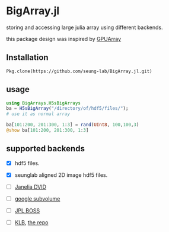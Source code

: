 # BigArray.jl
storing and accessing large julia array using different backends.

this package design was inspired by [GPUArray](https://github.com/JuliaGPU/GPUArrays.jl)

## Installation
    Pkg.clone(https://github.com/seung-lab/BigArray.jl.git)
    
## usage

```julia
using BigArrays.H5sBigArrays
ba = H5sBigArray("/directory/of/hdf5/files/");
# use it as normal array

ba[101:200, 201:300, 1:3] = rand(UInt8, 100,100,3)
@show ba[101:200, 201:300, 1:3]
```
   
## supported backends
- [x] hdf5 files. 

- [x] seunglab aligned 2D image hdf5 files.
- [ ] [Janelia DVID](https://github.com/janelia-flyem/dvid)

- [ ] [google subvolume](https://developers.google.com/brainmaps/v1beta2/rest/v1beta2/volumes/subvolume)

- [ ] [JPL BOSS](https://github.com/jhuapl-boss)

- [ ] [KLB](http://www.nature.com/nprot/journal/v10/n11/abs/nprot.2015.111.html), [the repo](https://bitbucket.org/fernandoamat/keller-lab-block-filetype)
